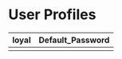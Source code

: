 # User Profiles

| loyal | Default_Password |
| ----- | ---------------- |
|       |                  |
